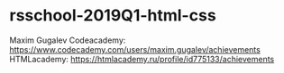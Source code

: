 # rsschool-2019Q1-html-css
Maxim Gugalev
Codeacademy: https://www.codecademy.com/users/maxim.gugalev/achievements
HTMLacademy: https://htmlacademy.ru/profile/id775133/achievements

